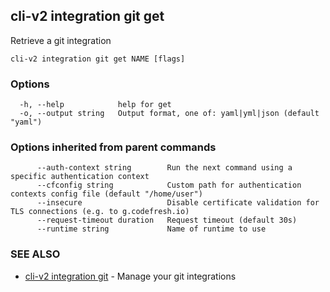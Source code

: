 ## cli-v2 integration git get

Retrieve a git integration

```
cli-v2 integration git get NAME [flags]
```

### Options

```
  -h, --help            help for get
  -o, --output string   Output format, one of: yaml|yml|json (default "yaml")
```

### Options inherited from parent commands

```
      --auth-context string        Run the next command using a specific authentication context
      --cfconfig string            Custom path for authentication contexts config file (default "/home/user")
      --insecure                   Disable certificate validation for TLS connections (e.g. to g.codefresh.io)
      --request-timeout duration   Request timeout (default 30s)
      --runtime string             Name of runtime to use
```

### SEE ALSO

* [cli-v2 integration git](cli-v2_integration_git.md)	 - Manage your git integrations

